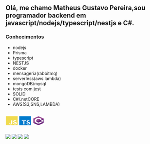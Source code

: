 ## Olá, me chamo Matheus Gustavo Pereira,sou programador backend em javascript/nodejs/typescript/nestjs e C#.
 
 ### Conhecimentos
 - nodejs
 - Prisma
 - typescript
 - NESTJS
 - docker
 - mensageria(rabbitmq)
 - serverless(aws lambda)
 - mongoDB/mysql
 - tests com jest
 - SOLID
 - C#/.netCORE
 - AWS(S3,SNS,LAMBDA)
 

<div style="display: inline_block"><br>
  <img align="center" alt="Rafa-Js" height="30" width="40" src="https://raw.githubusercontent.com/devicons/devicon/master/icons/javascript/javascript-plain.svg">
  <img align="center" alt="Rafa-Ts" height="30" width="40" src="https://raw.githubusercontent.com/devicons/devicon/master/icons/typescript/typescript-plain.svg"> 
  <img align="center" alt="Rafa-Csharp" height="30" width="40" src="https://raw.githubusercontent.com/devicons/devicon/master/icons/csharp/csharp-original.svg">
  
</div>
  
  ##
 
<div>  
 <a href="https://www.discordapp.com/users/1009542746215825428" target="_blank"><img src="https://img.shields.io/badge/Discord-7289DA?style=for-the-badge&logo=discord&logoColor=white" target="_blank"></a> 
  <a href = "mailto:matheusgustavo.mgp@gmail.com"><img src="https://img.shields.io/badge/-Gmail-%23333?style=for-the-badge&logo=gmail&logoColor=white" target="_blank"></a>
  <a href="https://www.linkedin.com/in/matheusgustavomgp/" target="_blank"><img src="https://img.shields.io/badge/-LinkedIn-%230077B5?style=for-the-badge&logo=linkedin&logoColor=white" target="_blank"></a> 
  <a href="https://www.youtube.com/@MatheusGustavoMGP" target="_blank"><img src="https://img.shields.io/badge/youtube-red?style=for-the-badge&logo=youtube" target="_blank"></a> 
</div>
